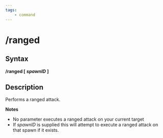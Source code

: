 ```yaml
---
tags:
    - command
---
```

# /ranged

## Syntax

**/ranged [** _**spawnID**_ **]**

## Description

Performs a ranged attack.

**Notes**

* No parameter executes a ranged attack on your current target
* If _spawnID_ is supplied this will attempt to execute a ranged attack on that spawn if it exists.

